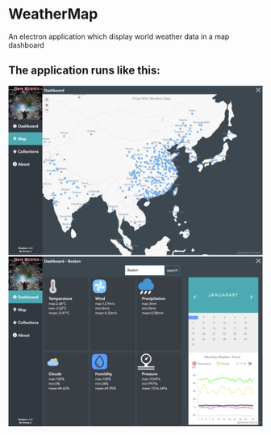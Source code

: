 # WeatherMap
 An electron application which display world weather data in a map dashboard
## The application runs like this:

![map](./Images/map.png)
![dashboard](./Images/dashboard.png)
